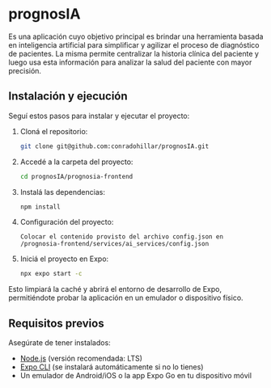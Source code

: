 # prognosIA

Es una aplicación cuyo objetivo principal es brindar una herramienta basada en inteligencia artificial para simplificar y agilizar el proceso de diagnóstico de pacientes. La misma permite centralizar la historia clínica del paciente y luego usa esta información para analizar la salud del paciente con mayor precisión.

## Instalación y ejecución

Seguí estos pasos para instalar y ejecutar el proyecto:

1. Cloná el repositorio:

   ```sh
   git clone git@github.com:conradohillar/prognosIA.git
   ```

2. Accedé a la carpeta del proyecto:

   ```sh
   cd prognosIA/prognosia-frontend
   ```

3. Instalá las dependencias:

   ```sh
   npm install
   ```

4. Configuración del proyecto:

   ```
   Colocar el contenido provisto del archivo config.json en /prognosia-frontend/services/ai_services/config.json
   ```

5. Iniciá el proyecto en Expo:
   ```sh
   npx expo start -c
   ```

Esto limpiará la caché y abrirá el entorno de desarrollo de Expo, permitiéndote probar la aplicación en un emulador o dispositivo físico.

## Requisitos previos

Asegúrate de tener instalados:

- [Node.js](https://nodejs.org/) (versión recomendada: LTS)
- [Expo CLI](https://docs.expo.dev/) (se instalará automáticamente si no lo tienes)
- Un emulador de Android/iOS o la app Expo Go en tu dispositivo móvil
